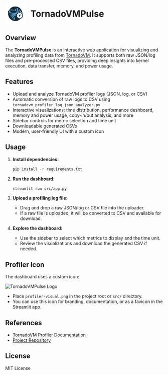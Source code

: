 <h1 align="left">
  <img src="docs/pulse-logo.png" alt="TornadoVMPulse Logo" width="64" style="vertical-align: middle; margin-right: 10px;">
  TornadoVMPulse
</h1>

## Overview

The **TornadoVMPulse** is an interactive web application for visualizing and analyzing profiling data from [TornadoVM](https://tornadovm.readthedocs.io/en/latest/profiler.html). It supports both raw JSON/log files and pre-processed CSV files, providing deep insights into kernel execution, data transfer, memory, and power usage.

## Features
- Upload and analyze TornadoVM profiler logs (JSON, log, or CSV)
- Automatic conversion of raw logs to CSV using `tornadovm_profiler_log_json_analyzer.py`
- Interactive visualizations: time distribution, performance dashboard, memory and power usage, copy-in/out analysis, and more
- Sidebar controls for metric selection and time unit
- Downloadable generated CSVs
- Modern, user-friendly UI with a custom icon

## Usage

1. **Install dependencies:**
   ```bash
   pip install -r requirements.txt
   ```

2. **Run the dashboard:**
   ```bash
   streamlit run src/app.py
   ```

3. **Upload a profiling log file:**
   - Drag and drop a raw JSON/log or CSV file into the uploader.
   - If a raw file is uploaded, it will be converted to CSV and available for download.

4. **Explore the dashboard:**
   - Use the sidebar to select which metrics to display and the time unit.
   - Review the visualizations and download the generated CSV if needed.

## Profiler Icon

The dashboard uses a custom icon:

<img src="profiler-visual.png" alt="TornadoVMPulse Logo" width="96">

- Place `profiler-visual.png` in the project root or `src/` directory.
- You can use this icon for branding, documentation, or as a favicon in the Streamlit app.

## References
- [TornadoVM Profiler Documentation](https://tornadovm.readthedocs.io/en/latest/profiler.html)
- [Project Repository](https://github.com/mikepapadim/TornadoVMPulse)

## License
MIT License 